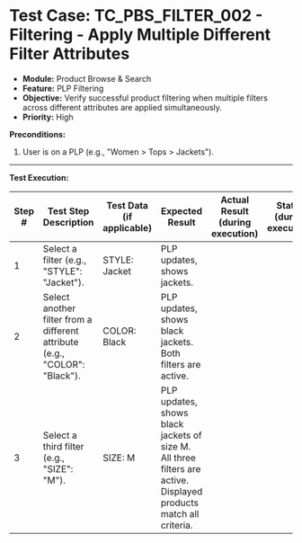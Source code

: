 # Test Case: TC_PBS_FILTER_002 - Filtering - Apply Multiple Different Filter Attributes

* **Module:** Product Browse & Search
* **Feature:** PLP Filtering
* **Objective:** Verify successful product filtering when multiple filters across different attributes are applied simultaneously.
* **Priority:** High

**Preconditions:**
1.  User is on a PLP (e.g., "Women > Tops > Jackets").

---
**Test Execution:**

| Step # | Test Step Description                                                                 | Test Data (if applicable)                     | Expected Result                                                                                                                               | Actual Result (during execution) | Status (during execution) | Notes (during execution) |
|--------|---------------------------------------------------------------------------------------|-----------------------------------------------|-----------------------------------------------------------------------------------------------------------------------------------------------|----------------------------------|---------------------------|--------------------------|
| 1      | Select a filter (e.g., "STYLE": "Jacket").                                            | STYLE: Jacket                                 | PLP updates, shows jackets.                                                                                                                   |                                  |                           |                          |
| 2      | Select another filter from a different attribute (e.g., "COLOR": "Black").            | COLOR: Black                                  | PLP updates, shows black jackets. Both filters are active.                                                                                    |                                  |                           |                          |
| 3      | Select a third filter (e.g., "SIZE": "M").                                            | SIZE: M                                       | PLP updates, shows black jackets of size M. All three filters are active. Displayed products match all criteria.                              |                                  |                           |                          |
